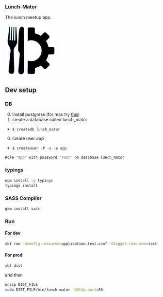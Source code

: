 ### Lunch-Mator
The lunch meetup app. 

![lunch-mator](/ui/src/assets/images/lunchmator.jpg)


## Dev setup
### DB
0. Install postgress (for mac try [this](http://postgresapp.com/))
0. create a database called lunch_mator 
  * `$ createdb lunch_mator`
0. create user app
  * `$ createuser -P -s -e app`


```bash
Role "app" with password "root" on database lunch_mator
```
### typings
```bash
npm install -g typings
typings install
```
### SASS Compiler

```bash
gem install sass
```

### Run 
#### For dev
```bash 
sbt run -Dconfig.resource=application.test.conf -Dlogger.resource=test-logback.xml
```
#### For prod
```bash
sbt dist
``` 
and then 
```bash
unzip DIST_FILE
sudo DIST_FILE/bin/lunch-mator -Dhttp.port=80
```
